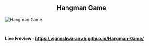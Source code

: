 <h2 align = "center">Hangman Game</h2>

![Hangman Game](https://user-images.githubusercontent.com/123082001/213835588-5eaf9cd5-91b3-4c55-9c21-21fb42aeacc5.png)

<br>

**Live Preview - https://vigneshwaranwh.github.io/Hangman-Game/**

